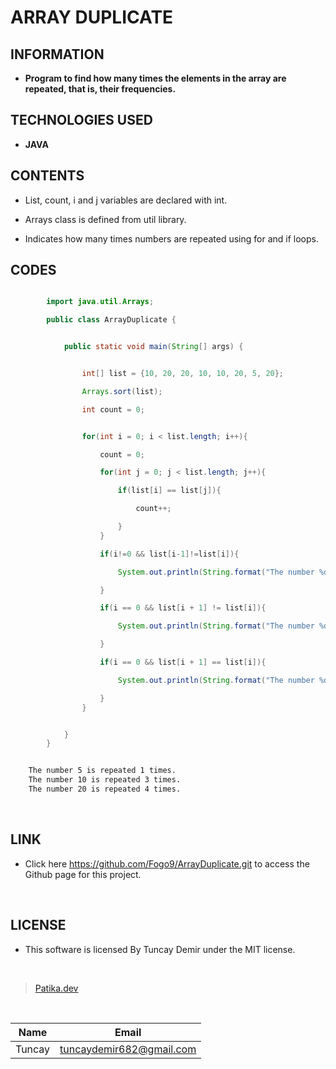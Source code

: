 # **ARRAY DUPLICATE**

## INFORMATION

* **Program to find how many times the elements in the array are repeated, that is, their frequencies.**

## TECHNOLOGIES USED

* **JAVA**

## CONTENTS

* List, count, i and j variables are declared with int.

* Arrays class is defined from util library.

* Indicates how many times numbers are repeated using for and if loops.

## CODES

```Java

        import java.util.Arrays;

        public class ArrayDuplicate {


            public static void main(String[] args) {


                int[] list = {10, 20, 20, 10, 10, 20, 5, 20};

                Arrays.sort(list);

                int count = 0;


```

```Java

                for(int i = 0; i < list.length; i++){

                    count = 0;

                    for(int j = 0; j < list.length; j++){

                        if(list[i] == list[j]){

                            count++;

                        }
                    }

                    if(i!=0 && list[i-1]!=list[i]){

                        System.out.println(String.format("The number %d is repeated %d times.", list[i], count));

                    }

                    if(i == 0 && list[i + 1] != list[i]){

                        System.out.println(String.format("The number %d is repeated %d times.", list[i], count));

                    }

                    if(i == 0 && list[i + 1] == list[i]){

                        System.out.println(String.format("The number %d is repeated %d times.", list[i], count));

                    }
                }


            }
        }

```

```bash

    The number 5 is repeated 1 times.
    The number 10 is repeated 3 times.
    The number 20 is repeated 4 times.

```

<br />

## LINK

* Click here https://github.com/Fogo9/ArrayDuplicate.git to access the Github page for this project.

<br />

## LICENSE

* This software is licensed By Tuncay Demir under the MIT license.

<br />

>[Patika.dev](https://app.patika.dev/fogomurphy)

<br/>

| Name |  Email |
| ---- |  ----- |
| Tuncay | tuncaydemir682@gmail.com |
